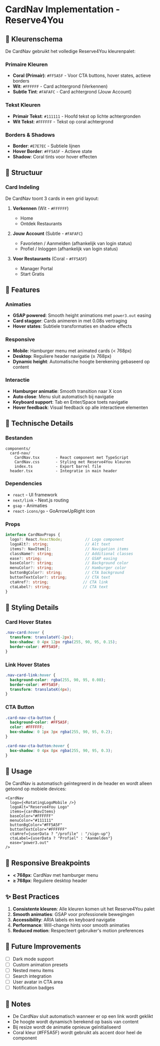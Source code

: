 # CardNav Implementation - Reserve4You

## 🎨 Kleurenschema

De CardNav gebruikt het volledige Reserve4You kleurenpalet:

### Primaire Kleuren
- **Coral (Primair)**: `#FF5A5F` - Voor CTA buttons, hover states, actieve borders
- **Wit**: `#FFFFFF` - Card achtergrond (Verkennen)
- **Subtle Tint**: `#FAFAFC` - Card achtergrond (Jouw Account)

### Tekst Kleuren
- **Primair Tekst**: `#111111` - Hoofd tekst op lichte achtergronden
- **Wit Tekst**: `#FFFFFF` - Tekst op coral achtergrond

### Borders & Shadows
- **Border**: `#E7E7EC` - Subtiele lijnen
- **Hover Border**: `#FF5A5F` - Actieve state
- **Shadow**: Coral tints voor hover effecten

## 📐 Structuur

### Card Indeling
De CardNav toont 3 cards in een grid layout:

1. **Verkennen** (Wit - `#FFFFFF`)
   - Home
   - Ontdek Restaurants

2. **Jouw Account** (Subtle - `#FAFAFC`)
   - Favorieten / Aanmelden (afhankelijk van login status)
   - Profiel / Inloggen (afhankelijk van login status)

3. **Voor Restaurants** (Coral - `#FF5A5F`)
   - Manager Portal
   - Start Gratis

## 🎯 Features

### Animaties
- **GSAP powered**: Smooth height animations met `power3.out` easing
- **Card stagger**: Cards animeren in met 0.08s vertraging
- **Hover states**: Subtiele transformaties en shadow effects

### Responsive
- **Mobile**: Hamburger menu met animated cards (< 768px)
- **Desktop**: Reguliere header navigatie (≥ 768px)
- **Dynamic height**: Automatische hoogte berekening gebaseerd op content

### Interactie
- **Hamburger animatie**: Smooth transition naar X icon
- **Auto close**: Menu sluit automatisch bij navigatie
- **Keyboard support**: Tab en Enter/Space toets navigatie
- **Hover feedback**: Visual feedback op alle interactieve elementen

## 🔧 Technische Details

### Bestanden
```
components/
  card-nav/
    CardNav.tsx       - React component met TypeScript
    CardNav.css       - Styling met Reserve4You kleuren
    index.ts          - Export barrel file
  header.tsx          - Integratie in main header
```

### Dependencies
- `react` - UI framework
- `next/link` - Next.js routing
- `gsap` - Animaties
- `react-icons/go` - GoArrowUpRight icon

### Props
```typescript
interface CardNavProps {
  logo?: React.ReactNode;          // Logo component
  logoAlt?: string;                // Alt text
  items?: NavItem[];               // Navigation items
  className?: string;              // Additional classes
  ease?: string;                   // GSAP easing
  baseColor?: string;              // Background color
  menuColor?: string;              // Hamburger color
  buttonBgColor?: string;          // CTA background
  buttonTextColor?: string;        // CTA text
  ctaHref?: string;               // CTA link
  ctaLabel?: string;              // CTA text
}
```

## 🎨 Styling Details

### Card Hover States
```css
.nav-card:hover {
  transform: translateY(-2px);
  box-shadow: 0 4px 12px rgba(255, 90, 95, 0.15);
  border-color: #FF5A5F;
}
```

### Link Hover States
```css
.nav-card-link:hover {
  background-color: rgba(255, 90, 95, 0.08);
  border-color: #FF5A5F;
  transform: translateX(4px);
}
```

### CTA Button
```css
.card-nav-cta-button {
  background-color: #FF5A5F;
  color: #FFFFFF;
  box-shadow: 0 1px 3px rgba(255, 90, 95, 0.2);
}

.card-nav-cta-button:hover {
  box-shadow: 0 4px 8px rgba(255, 90, 95, 0.3);
}
```

## 🚀 Usage

De CardNav is automatisch geïntegreerd in de header en wordt alleen getoond op mobiele devices:

```tsx
<CardNav
  logo={<RotatingLogoMobile />}
  logoAlt="Reserve4You Logo"
  items={cardNavItems}
  baseColor="#FFFFFF"
  menuColor="#111111"
  buttonBgColor="#FF5A5F"
  buttonTextColor="#FFFFFF"
  ctaHref={userData ? "/profile" : "/sign-up"}
  ctaLabel={userData ? "Profiel" : "Aanmelden"}
  ease="power3.out"
/>
```

## 📱 Responsive Breakpoints

- **< 768px**: CardNav met hamburger menu
- **≥ 768px**: Reguliere desktop header

## ✨ Best Practices

1. **Consistente kleuren**: Alle kleuren komen uit het Reserve4You palet
2. **Smooth animaties**: GSAP voor professionele bewegingen
3. **Accessibility**: ARIA labels en keyboard navigatie
4. **Performance**: Will-change hints voor smooth animaties
5. **Reduced motion**: Respecteert gebruiker's motion preferences

## 🔄 Future Improvements

- [ ] Dark mode support
- [ ] Custom animation presets
- [ ] Nested menu items
- [ ] Search integration
- [ ] User avatar in CTA area
- [ ] Notification badges

## 📝 Notes

- De CardNav sluit automatisch wanneer er op een link wordt geklikt
- De hoogte wordt dynamisch berekend op basis van content
- Bij resize wordt de animatie opnieuw geïnitialiseerd
- Coral kleur (#FF5A5F) wordt gebruikt als accent door heel de component


